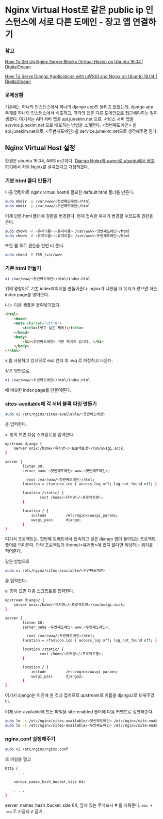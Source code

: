 # Nginx Virtual Host로 같은 public ip 인스턴스에 서로 다른 도메인 - 장고 앱 연결하기


###  참고
[How To Set Up Nginx Server Blocks (Virtual Hosts) on Ubuntu 16.04 | DigitalOcean](https://www.digitalocean.com/community/tutorials/how-to-set-up-nginx-server-blocks-virtual-hosts-on-ubuntu-16-04)


[How To Serve Django Applications with uWSGI and Nginx on Ubuntu 16.04 | DigitalOcean](https://www.digitalocean.com/community/tutorials/how-to-serve-django-applications-with-uwsgi-and-nginx-on-ubuntu-16-04)



### 문제상황
기존에는 하나의 인스턴스에서 하나의 django app만 돌리고 있었는데, django app 두개를 하나의 인스턴스에서 배포하고, 각각의 앱은 다른 도메인으로 접근해야하는 일이 생겼다.
여기서는 API 서버 앱을 api.junekim.net 으로, 서비스 서버 앱을 service.junekim.net 으로 배포하는 방법을 소개한다.
<첫번째도메인> 을 api.junekim.net으로, <두번째도메인>을 service.junekim.net으로 생각해주면 된다.


## Nginx Virtual Host 설정

환경은 ubuntu 16.04, AWS ec2이다.
[Django Nginx와 uwsgi로 ubuntu에서 배포하기](https://github.com/JuneBuug/TIL/blob/master/Django/django_nginx_uwsgi_ubuntu_01.md)에서 처럼
Nginx를 설치했다고 가정하겠다.

### 기본 html 폴더 만들기

다음 명령어로 nginx virtual host에 필요한 default html 폴더를 만든다.
```bash
sudo mkdir -p /var/www/<첫번째도메인>/html
sudo mkdir -p /var/www/<두번째도메인>/html
```

이제 만든 html 폴더에 권한을 변경한다. 현재 접속한 유저가 변경할 수있도록 권한을 준다.

```bash
sudo chown -R <유저이름>:<유저이름> /var/www/<첫번째도메인>/html
sudo chown -R <유저이름>:<유저이름> /var/www/<두번째도메인>/html
```

또한 웹 루트 권한을 한번 더 준다.

```bash
sudo chmod -R 755 /var/www
```

### 기본 html 만들기

```bash
vi /var/www/<첫번째도메인>/html/index.html
```

위의 명령어로 기본 index페이지를 만들어준다.
nginx가 나왔을 때 유저가 봤으면 하는 index page를 넣어준다.

나는 다음 샘플을 붙여넣기했다.
```html
<html>
    <head>
	<meta charset='utf-8'>
        <title>[넣고 싶은 제목]</title>
    </head>
    <body>
        <h1><첫번째도메인> 기본 페이지 입니다. </h1>
    </body>
</html>
```

vi를 사용하고 있으므로 esc 연타 후 :wq 로 저장하고 나온다.

같은 방법으로
```bash
vi /var/www/<두번째도메인>/html/index.html
```
에 비슷한 index page를 만들어준다.

### sites-available에 각 서버 블록 파일 만들기

```bash
sudo vi /etc/nginx/sites-available/<첫번째도메인>
```
을 입력한다.

vi 창이 뜨면 다음 스크립트를 입력한다.

```bash
upstream django {
    server unix:/home/<유저명>/<프로젝트명>/run/uwsgi.sock;
}

server {
        listen 80;
        server_name <첫번째도메인> www.<첫번째도메인>;

	      root /var/www/<첫번째도메인>/html;
        location = /favicon.ico { access_log off; log_not_found off; }

        location /static/ {
                root /home/<유저명>/<프로젝트명>;
        }

        location / {
            include         /etc/nginx/uwsgi_params;
            uwsgi_pass      django;
        }
}
```

여기서 프로젝트는, 첫번째 도메인에서 접속하고 싶은 django 앱이 들어있는 프로젝트 폴더를 의미한다.
만약 프로젝트가 /home/<유저명>에 있지 않다면 해당하는 위치를 적어준다.

같은 방법으로

```bash
sudo vi /etc/nginx/sites-available/<두번째도메인>
```
을 입력한다.

vi 창이 뜨면 다음 스크립트를 입력한다.

```bash
upstream django2 {
    server unix:/home/<유저명>/<프로젝트명>/run/uwsgi.sock;
}

server {
        listen 80;
        server_name <두번째도메인> www.<두번째도메인>;

	      root /var/www/<두번째도메인>/html;
        location = /favicon.ico { access_log off; log_not_found off; }

        location /static/ {
                root /home/<유저명>/<프로젝트명>;
        }

        location / {
            include         /etc/nginx/uwsgi_params;
            uwsgi_pass      django2;
        }
}
```

여기서 django는 이전에 한 것과 겹치므로 upstream의 이름을 django2로 바꿔주었다.


이제 site-available에 만든 파일을 site-enabled 폴더에 다음 커맨드로 링크해준다.

```bash
sudo ln -s /etc/nginx/sites-available/<첫번째도메인> /etc/nginx/site-enabled
sudo ln -s /etc/nginx/sites-available/<두번째도메인> /etc/nginx/site-enabled

```

### nginx.conf 설정해주기

```bash
sudo vi /etc/nginx/nginx.conf
```

로 파일을 열고

```bash
http {
    . . .

    server_names_hash_bucket_size 64;

    . . .
}
```

server_names_hash_bucket_size 64; 앞에 있는 주석표시 # 를 지워준다.
`esc + :wq` 로 저장하고 닫기.
